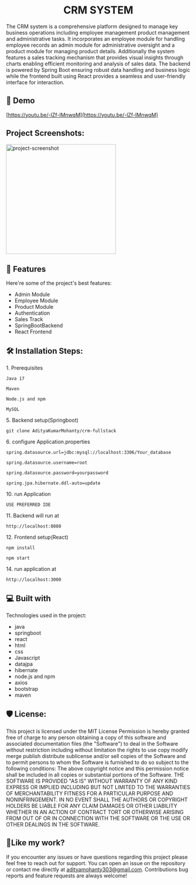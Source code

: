 <h1 align="center" id="title">CRM SYSTEM</h1>

<p id="description">The CRM system is a comprehensive platform designed to manage key business operations including employee management product management and administrative tasks. It incorporates an employee module for handling employee records an admin module for administrative oversight and a product module for managing product details. Additionally the system features a sales tracking mechanism that provides visual insights through charts enabling efficient monitoring and analysis of sales data. The backend is powered by Spring Boot ensuring robust data handling and business logic while the frontend built using React provides a seamless and user-friendly interface for interaction.</p>

<h2>🚀 Demo</h2>

[https://youtu.be/-lZf-IMnwqM](https://youtu.be/-lZf-IMnwqM)

<h2>Project Screenshots:</h2>

<img src="[https://youtu.be/-lZf-IMnwqM](https://github.com/AdityaKumarMohanty/crm-fullstack/blob/e3427369d9534190f7737c858144af3f654dea04/project-snapshots/Screenshot%202024-09-14%20112359.png)" alt="project-screenshot" width="300" height="300/">

  
  
<h2>🧐 Features</h2>

Here're some of the project's best features:

*   Admin Module
*   Employee Module
*   Product Module
*   Authentication
*   Sales Track
*   SpringBootBackend
*   React Frontend

<h2>🛠️ Installation Steps:</h2>

<p>1. Prerequisites</p>

```
Java 17
```

```
Maven
```

```
Node.js and npm
```

```
MySQL
```

<p>5. Backend setup(Springboot)</p>

```
git clone AdityaKumarMohanty/crm-fullstack
```

<p>6. configure Application.properties</p>

```
spring.datasource.url=jdbc:mysql://localhost:3306/Your_database
```

```
spring.datasource.username=root
```

```
spring.datasource.password=yourpassword
```

```
spring.jpa.hibernate.ddl-auto=update
```

<p>10. run Application</p>

```
USE PREFERRED IDE
```

<p>11. Backend will run at</p>

```
http://localhost:8080
```

<p>12. Frontend setup(React)</p>

```
npm install
```

```
npm start
```

<p>14. run application at</p>

```
http://localhost:3000
```

  
  
<h2>💻 Built with</h2>

Technologies used in the project:

*   java
*   springboot
*   react
*   html
*   css
*   Javascript
*   datajpa
*   hibernate
*   node.js and npm
*   axios
*   bootstrap
*   maven

<h2>🛡️ License:</h2>

This project is licensed under the MIT License Permission is hereby granted free of charge to any person obtaining a copy of this software and associated documentation files (the "Software") to deal in the Software without restriction including without limitation the rights to use copy modify merge publish distribute sublicense and/or sell copies of the Software and to permit persons to whom the Software is furnished to do so subject to the following conditions: The above copyright notice and this permission notice shall be included in all copies or substantial portions of the Software. THE SOFTWARE IS PROVIDED "AS IS" WITHOUT WARRANTY OF ANY KIND EXPRESS OR IMPLIED INCLUDING BUT NOT LIMITED TO THE WARRANTIES OF MERCHANTABILITY FITNESS FOR A PARTICULAR PURPOSE AND NONINFRINGEMENT. IN NO EVENT SHALL THE AUTHORS OR COPYRIGHT HOLDERS BE LIABLE FOR ANY CLAIM DAMAGES OR OTHER LIABILITY WHETHER IN AN ACTION OF CONTRACT TORT OR OTHERWISE ARISING FROM OUT OF OR IN CONNECTION WITH THE SOFTWARE OR THE USE OR OTHER DEALINGS IN THE SOFTWARE.

<h2>💖Like my work?</h2>

If you encounter any issues or have questions regarding this project please feel free to reach out for support. You can open an issue on the repository or contact me directly at adityamohanty303@gmail.com. Contributions bug reports and feature requests are always welcome!
